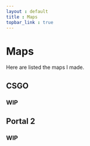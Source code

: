 ```yaml
---
layout : default
title : Maps
topbar_link : true
---
```


# Maps

Here are listed the maps I made.

## CSGO

### WIP

## Portal 2

### WIP
